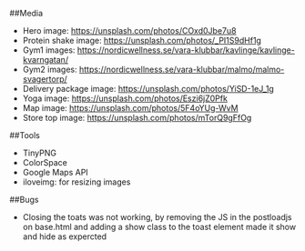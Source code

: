 ##Media

-   Hero image: https://unsplash.com/photos/COxd0Jbe7u8
-   Protein shake image: https://unsplash.com/photos/_PI1S9dHf1g
-   Gym1 images: https://nordicwellness.se/vara-klubbar/kavlinge/kavlinge-kvarngatan/
-   Gym2 images: https://nordicwellness.se/vara-klubbar/malmo/malmo-svagertorp/
-   Delivery package image: https://unsplash.com/photos/YiSD-1eJ_1g
-   Yoga image: https://unsplash.com/photos/Eszi6jZ0Pfk
-   Map image: https://unsplash.com/photos/5F4oYUg-WvM
-   Store top image: https://unsplash.com/photos/mTorQ9gFfOg

##Tools

-   TinyPNG
-   ColorSpace
-   Google Maps API
-   iloveimg: for resizing images

##Bugs

-   Closing the toats was not working, by removing the JS in the postloadjs on base.html and adding a show class to the toast element made it show and hide as expercted
